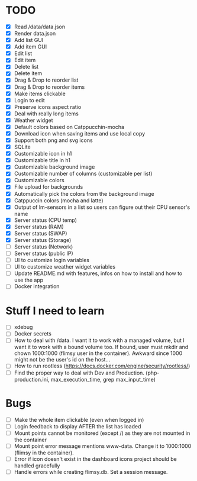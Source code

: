 # TODO
* [x] Read /data/data.json
* [x] Render data.json
* [x] Add list GUI
* [x] Add item GUI
* [x] Edit list
* [x] Edit item
* [x] Delete list
* [x] Delete item
* [x] Drag & Drop to reorder list
* [x] Drag & Drop to reorder items
* [x] Make items clickable
* [x] Login to edit
* [x] Preserve icons aspect ratio
* [x] Deal with really long items
* [x] Weather widget
* [x] Default colors based on Catppucchin-mocha
* [x] Download icon when saving items and use local copy
* [x] Support both png and svg icons
* [x] SQLite
* [x] Customizable icon in h1
* [x] Customizable title in h1
* [x] Customizable background image
* [x] Customizable number of columns (customizable per list)
* [x] Customizable colors 
* [x] File upload for backgrounds
* [x] Automatically pick the colors from the background image
* [x] Catppuccin colors (mocha and latte)
* [x] Output of lm-sensors in a list so users can figure out their CPU sensor's name
* [x] Server status (CPU temp)
* [x] Server status (RAM)
* [x] Server status (SWAP)
* [x] Server status (Storage)
* [ ] Server status (Network)
* [ ] Server status (public IP)
* [ ] UI to customize login variables
* [ ] UI to customize weather widget variables
* [ ] Update README.md with features, infos on how to install and how to use the app
* [ ] Docker integration

# Stuff I need to learn
* [ ] xdebug
* [ ] Docker secrets
* [ ] How to deal with /data. I want it to work with a managed volume, but I want it to work with a bound volume too. If bound, user must mkdir and chown 1000:1000 (flimsy user in the container). Awkward since 1000 might not be the user's id on the host...
* [ ] How to run rootless (https://docs.docker.com/engine/security/rootless/)
* [ ] Find the proper way to deal with Dev and Production. (php-production.ini, max_execution_time, grep max_input_time)

# Bugs
* [ ] Make the whole item clickable (even when logged in)
* [ ] Login feedback to display AFTER the list has loaded
* [ ] Mount points cannot be monitored (except /) as they are not mounted in the container
* [ ] Mount point error message mentions www-data. Change it to 1000:1000 (flimsy in the container).
* [ ] Error if icon doesn't exist in the dashboard icons project should be handled gracefully
* [ ] Handle errors while creating flimsy.db. Set a session message.
